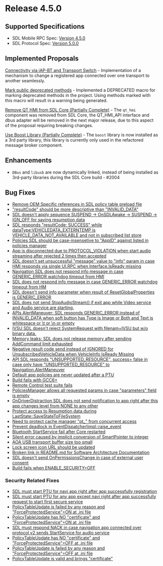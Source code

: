 # Release 4.5.0

## Supported Specifications
- SDL Mobile RPC Spec: [Version 4.5.0](https://github.com/smartdevicelink/rpc_spec/releases/tag/4.5.0)
- SDL Protocol Spec: [Version 5.0.0](https://github.com/smartdevicelink/protocol_spec/releases/tag/5.0.0)

## Implemented Proposals

[Connectivity via iAP-BT and Transport Switch](https://github.com/smartdevicelink/sdl_evolution/blob/master/proposals/0053-Connectivity-via-iAP-BT-and-Transport-Switch.md) - Implementation of a mechanism to change a registered app connected over one transport to another seamlessly.

[Mark public deprecated methods](https://github.com/smartdevicelink/sdl_evolution/blob/master/proposals/0092-Deprecated-interfaces-markup.md) - Implemented a DEPRECATED macro for marking deprecated methods in the project. Using methods marked with this macro will result in a warning being generated.

[Remove QT HMI from SDL Core (Partially Complete)](https://github.com/smartdevicelink/sdl_evolution/blob/master/proposals/0110-remove-qt-hmi-from-sdl-core.md) - The `qt_hmi` component was removed from SDL Core, the QT_HMI_API interface and dbus adapter will be removed in the next major release, due to this aspect of the proposal requiring breaking changes.

[Use Boost Library (Partially Complete)](https://github.com/smartdevicelink/sdl_evolution/blob/master/proposals/0044-use-Boost-library.md) - The `boost` library is now installed as a 3rd party library, this library is currently only used in the refactored message broker component.

## Enhancements
- `DBus` and `libusb` are now dynamically linked, instead of being installed as 3rd-party libraries during the SDL Core build - #2004 

## Bug Fixes
- [Remove OEM Specific references in SDL policy table preload file](https://github.com/smartdevicelink/sdl_core/issues/1252)
- ["resultCode" should be more descriptive than "INVALID_DATA"](https://github.com/smartdevicelink/sdl_core/issues/31)
- [SDL doesn't apply sequence SUSPEND -> OnSDLAwake -> SUSPEND -> IGN_OFF for saving resumption data](https://github.com/smartdevicelink/sdl_core/issues/1395)
- [SDL responds "resultCode: SUCCESS" while dataType:VEHICLEDATA_EXTERNTEMP is VEHICLE_DATA_NOT_AVAILABLE and not in subscribed list store](https://github.com/smartdevicelink/sdl_core/issues/982)
- [Policies SDL should be case-insensetive to "AppID" against listed in policies manager](https://github.com/smartdevicelink/sdl_core/issues/992)
- [App is disconnected due to PROTOCOL_VIOLATION when start audio streaming after rejected 2 times then accepted](https://github.com/smartdevicelink/sdl_core/issues/1004)
- [SDL doesn't set unsuccessful "message" value to "info" param in case HMI responds via single UI.RPC when Interface.IsReady missing](https://github.com/smartdevicelink/sdl_core/issues/997)
- [Navigation SDL does not respond info message in case GENERIC_ERROR watchdog timeout from HMI](https://github.com/smartdevicelink/sdl_core/issues/990)
- [SDL does not respond info message in case GENERIC_ERROR watchdog timeout from HM](https://github.com/smartdevicelink/sdl_core/issues/1012)
- [SDL doesn't send info parameter when result of ResetGlobalProperties is GENERIC_ERROR](https://github.com/smartdevicelink/sdl_core/issues/1016)
- [SDL does not send StopAudioStream() if exit app while Video service and Audio service are starting.](https://github.com/smartdevicelink/sdl_core/issues/1002)
- [APIs AlertManeuver: SDL responds GENERIC_ERROR instead of INVALID_DATA when soft button has Type is Image or Both and Text is whitespace or \t or \n or empty](https://github.com/smartdevicelink/sdl_core/issues/980)
- [IVSU SDL doesn't reject SystemRequest with filenam=IVSU but w/o binary data.](https://github.com/smartdevicelink/sdl_core/issues/976)
- [Memory leaks: SDL does not release memory after sending AddCommand limit exhausted](https://github.com/smartdevicelink/sdl_core/issues/1029)
- [Negative result code send instead of IGNORED for UnsubscribedVehicleData when VehicleInfo IsReady Missing](https://github.com/smartdevicelink/sdl_core/issues/996)
- [API SDL responds "UNSUPPORTED_RESOURCE", success= false in case only have "UNSUPPORTED_RESOURCE" to Navigation.AlertManeuver](https://github.com/smartdevicelink/sdl_core/issues/989)
- [Default app policies are never updated after a PTU](https://github.com/smartdevicelink/sdl_core/issues/1772)
- [Build fails with GCC6+](https://github.com/smartdevicelink/sdl_core/issues/1975)
- [Remote Control test suite fails](https://github.com/smartdevicelink/sdl_core/issues/1993)
- [PoliciesManager allows all requested params in case "parameters" field is empty](https://github.com/smartdevicelink/sdl_core/issues/1873)
- [OnDriverDistraction SDL does not send notification to app right after this app changes level from NONE to any other](https://github.com/smartdevicelink/sdl_core/issues/1881)
- [Protect access to Resumption data during LastState::SaveStateToFileSystem](https://github.com/smartdevicelink/sdl_core/issues/1953)
- [Need to protect cache manager "pt_" from concurrent access](https://github.com/smartdevicelink/sdl_core/issues/1961)
- [Prevent deadlock in EventDispatcherIimpl::raise_event](https://github.com/smartdevicelink/sdl_core/issues/1949)
- [Bluetooth StartService fail after Core restarted](https://github.com/smartdevicelink/sdl_core/issues/1932)
- [Silent error caused by implicit conversion of SmartPointer to integer](https://github.com/smartdevicelink/sdl_core/issues/1834)
- [AOA USB transport buffer size too small](https://github.com/smartdevicelink/sdl_core/issues/1863)
- [Lock screen icon URL should be updated](https://github.com/smartdevicelink/sdl_core/issues/1646)
- [Broken link in README.md for Software Architecture Documentation](https://github.com/smartdevicelink/sdl_core/issues/2091)
- [SDL doesn't send OnPermissionsChange in case of external user consent](https://github.com/smartdevicelink/sdl_core/issues/2072)
- [Build fails when ENABLE_SECURITY=OFF](https://github.com/smartdevicelink/sdl_core/issues/2073)

### Security Related Fixes
- [SDL must start PTU for navi app right after app successfully registration](https://github.com/smartdevicelink/sdl_core/issues/1925)
- [SDL must start PTU for any app except navi right after app successfully request to start first secure service](https://github.com/smartdevicelink/sdl_core/issues/1924)
- [PolicyTableUpdate is failed by any reason and "ForceProtectedService"=ON at .ini file](https://github.com/smartdevicelink/sdl_core/issues/1923)
- [PolicyTableUpdate has NO "certificate" and "ForceProtectedService"=ON at .ini file](https://github.com/smartdevicelink/sdl_core/issues/1922)
- [SDL must respond NACK in case navigation app connected over protocol v2 sends StartService for audio service](https://github.com/smartdevicelink/sdl_core/issues/1912)
- [PolicyTableUpdate has NO "certificate" and "ForceProtectedService"=OFF at .ini file](https://github.com/smartdevicelink/sdl_core/issues/1894)
- [PolicyTableUpdate is failed by any reason and "ForceProtectedService"=OFF at .ini file](https://github.com/smartdevicelink/sdl_core/issues/1891)
- [PolicyTableUpdate is valid and brings "certificate"](https://github.com/smartdevicelink/sdl_core/issues/1888)
